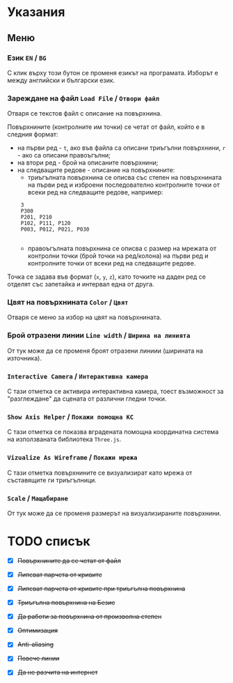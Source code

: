 # Указания

## Меню

### Език `EN` / `BG`
  С клик върху този бутон се променя езикът на програмата. Изборът е между английски и български език.
  
### Зареждане на файл `Load File` / `Отвори файл`
Отваря се текстов файл с описание на повърхнина.

Повърхнините (контролните им точки) се четат от файл, който е в следния формат: 
- на първи ред - `t`, ако във файла са описани триъгълни повърхнини, `r` - ако са описани правоъгълни;
- на втори ред - брой на описаните повърхнини; 
- на следващите редове - описание на повърхнините: 
  - триъгълната повърхнина се описва със степен на повърхнината на първи ред и изброени последователно контролните точки от всеки ред на следващите редове, например:
  ```
   3
   P300
   P201, P210
   P102, P111, P120
   P003, P012, P021, P030
   
  ```
  - правоъгълната повърхнина се описва с размер на мрежата от контролни точки (брой точки на ред/колона) на първи ред и контролните точки от всеки ред на следващите редове.

Точка се задава във формат (`x`, `y`, `z`), като точките на даден ред се отделят със запетайка и интервал една от друга.

### Цвят на повърхнината `Color` / `Цвят`
Отваря се меню за избор на цвят на повърхнината.

### Брой отразени линии `Line width` / `Ширина на линията`
От тук може да се променя броят отразени линиии (ширината на източника).

### `Interactive Camera` / `Интерактивна камера`
С тази отметка се активира интерактивна камера, тоест възможност за "разглеждане" да сцената от различни гледни точки.

### `Show Axis Helper` / `Покажи помощна КС`
С тази отметка се показва вградената помощна координатна система на използваната библиотека `Three.js`.

### `Vizualize As Wireframe` / `Покажи мрежа`
С тази отметка повърхнините се визуализират като мрежа от съставящите ги триъгълници.

### `Scale` / `Мащабиране`
От тук може да се променя размерът на визуализираните повърхнини.


# TODO списък

- [x] ~~Повърхнините да се четат от файл~~

- [x] ~~Липсват парчета от кривите~~

- [x] ~~Липсват парчета от кривите при триъгълна повърхнина~~

- [x] ~~Триъгълна повърхнина на Безие~~

- [x] ~~Да работи за повърхнина от произволна степен~~

- [x] ~~Оптимизация~~

- [x] ~~Anti-aliasing~~

- [x] ~~Повече линии~~

- [x] ~~Да не разчита на интернет~~
